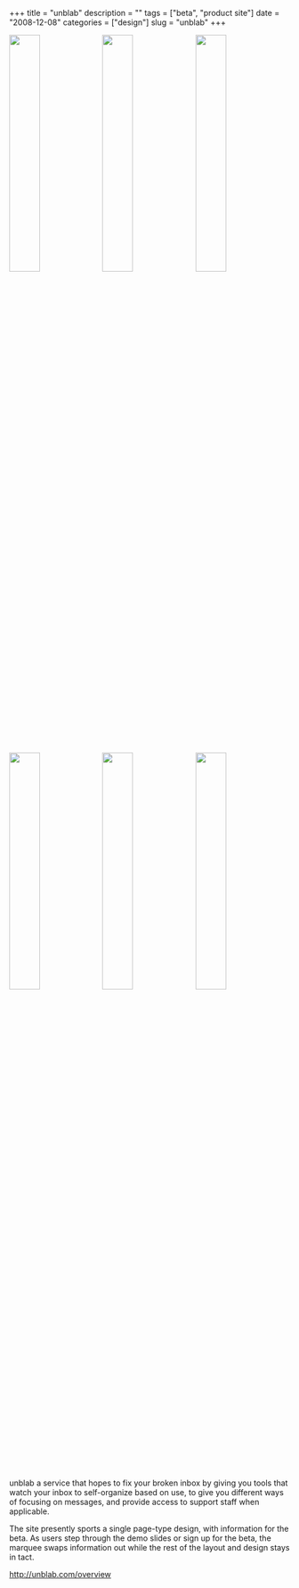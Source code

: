 +++
title = "unblab"
description = ""
tags = ["beta", "product site"]
date = "2008-12-08"
categories = ["design"]
slug = "unblab"
+++


<div id="screens-thumbs" class="clearfix mt1-5">
<a href="http://media.konigi.com/design/unblab-1.jpg" class="group" rel="group"><img src="http://media.konigi.com/design/unblab-1.png" alt="" class="thumb" style="width: 33%; max-width: 33%;padding: 0 1px 1px 0" /></a><a href="http://media.konigi.com/design/unblab-2.jpg" class="group" rel="group"><img src="http://media.konigi.com/design/unblab-2.png" alt="" class="thumb" style="width: 33%; max-width: 33%;padding: 0 1px 1px 0" /></a><a href="http://media.konigi.com/design/unblab-3.jpg" class="group" rel="group"><img src="http://media.konigi.com/design/unblab-3.png" alt="" class="thumb" style="width: 33%; max-width: 33%;padding: 0 1px 1px 0" /></a><a href="http://media.konigi.com/design/unblab-4.jpg" class="group" rel="group"><img src="http://media.konigi.com/design/unblab-4.png" alt="" class="thumb" style="width: 33%; max-width: 33%;padding: 0 1px 1px 0" /></a><a href="http://media.konigi.com/design/unblab-5.jpg" class="group" rel="group"><img src="http://media.konigi.com/design/unblab-5.png" alt="" class="thumb" style="width: 33%; max-width: 33%;padding: 0 1px 1px 0" /></a><a href="http://media.konigi.com/design/unblab-6.jpg" class="group" rel="group"><img src="http://media.konigi.com/design/unblab-6.png" alt="" class="thumb" style="width: 33%; max-width: 33%;padding: 0 1px 1px 0" /></a>
</div>   
<p>unblab a service that hopes to fix your broken inbox by giving you tools that watch your inbox to self-organize based on use, to give you different ways of focusing on messages, and provide access to support staff when applicable.</p>
<p>The site presently sports a single page-type design, with information for the beta. As users step through the demo slides or sign up for the beta, the marquee swaps information out while the rest of the layout and design stays in tact.</p>
<p><a href="http://unblab.com/overview">http://unblab.com/overview</a></p>  
